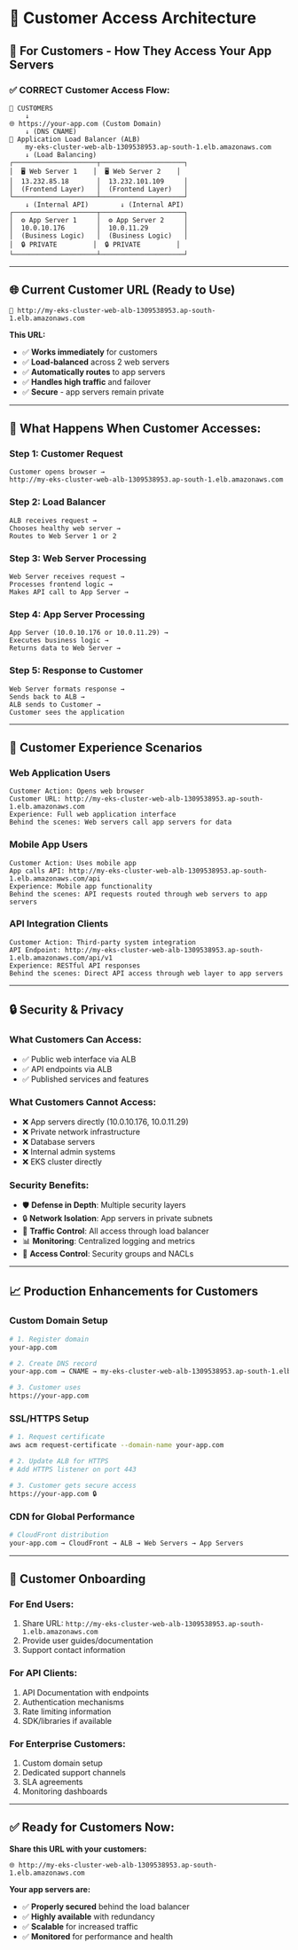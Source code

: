 # 👥 Customer Access Architecture

## 🎯 **For Customers - How They Access Your App Servers**

### **✅ CORRECT Customer Access Flow:**

```
👥 CUSTOMERS
    ↓
🌐 https://your-app.com (Custom Domain)
    ↓ (DNS CNAME)
🔄 Application Load Balancer (ALB)
    my-eks-cluster-web-alb-1309538953.ap-south-1.elb.amazonaws.com
    ↓ (Load Balancing)
┌─────────────────────┬─────────────────────┐
│  🖥️ Web Server 1    │  🖥️ Web Server 2    │
│  13.232.85.18       │  13.232.101.109     │
│  (Frontend Layer)   │  (Frontend Layer)   │
└─────────────────────┴─────────────────────┘
    ↓ (Internal API)        ↓ (Internal API)
┌─────────────────────┬─────────────────────┐
│  ⚙️ App Server 1     │  ⚙️ App Server 2     │
│  10.0.10.176        │  10.0.11.29         │
│  (Business Logic)   │  (Business Logic)   │
│  🔒 PRIVATE         │  🔒 PRIVATE         │
└─────────────────────┴─────────────────────┘
```

---

## 🌐 **Current Customer URL (Ready to Use)**

```
🔗 http://my-eks-cluster-web-alb-1309538953.ap-south-1.elb.amazonaws.com
```

**This URL:**
- ✅ **Works immediately** for customers
- ✅ **Load-balanced** across 2 web servers
- ✅ **Automatically routes** to app servers
- ✅ **Handles high traffic** and failover
- ✅ **Secure** - app servers remain private

---

## 🎯 **What Happens When Customer Accesses:**

### **Step 1: Customer Request**
```
Customer opens browser →
http://my-eks-cluster-web-alb-1309538953.ap-south-1.elb.amazonaws.com
```

### **Step 2: Load Balancer**
```
ALB receives request →
Chooses healthy web server →
Routes to Web Server 1 or 2
```

### **Step 3: Web Server Processing**
```
Web Server receives request →
Processes frontend logic →
Makes API call to App Server →
```

### **Step 4: App Server Processing**
```
App Server (10.0.10.176 or 10.0.11.29) →
Executes business logic →
Returns data to Web Server →
```

### **Step 5: Response to Customer**
```
Web Server formats response →
Sends back to ALB →
ALB sends to Customer →
Customer sees the application
```

---

## 👥 **Customer Experience Scenarios**

### **Web Application Users**
```
Customer Action: Opens web browser
Customer URL: http://my-eks-cluster-web-alb-1309538953.ap-south-1.elb.amazonaws.com
Experience: Full web application interface
Behind the scenes: Web servers call app servers for data
```

### **Mobile App Users**
```
Customer Action: Uses mobile app
App calls API: http://my-eks-cluster-web-alb-1309538953.ap-south-1.elb.amazonaws.com/api
Experience: Mobile app functionality
Behind the scenes: API requests routed through web servers to app servers
```

### **API Integration Clients**
```
Customer Action: Third-party system integration
API Endpoint: http://my-eks-cluster-web-alb-1309538953.ap-south-1.elb.amazonaws.com/api/v1
Experience: RESTful API responses
Behind the scenes: Direct API access through web layer to app servers
```

---

## 🔒 **Security & Privacy**

### **What Customers Can Access:**
- ✅ Public web interface via ALB
- ✅ API endpoints via ALB
- ✅ Published services and features

### **What Customers Cannot Access:**
- ❌ App servers directly (10.0.10.176, 10.0.11.29)
- ❌ Private network infrastructure
- ❌ Database servers
- ❌ Internal admin systems
- ❌ EKS cluster directly

### **Security Benefits:**
- 🛡️ **Defense in Depth**: Multiple security layers
- 🔒 **Network Isolation**: App servers in private subnets
- 🚦 **Traffic Control**: All access through load balancer
- 📊 **Monitoring**: Centralized logging and metrics
- 🔐 **Access Control**: Security groups and NACLs

---

## 📈 **Production Enhancements for Customers**

### **Custom Domain Setup**
```bash
# 1. Register domain
your-app.com

# 2. Create DNS record
your-app.com → CNAME → my-eks-cluster-web-alb-1309538953.ap-south-1.elb.amazonaws.com

# 3. Customer uses
https://your-app.com
```

### **SSL/HTTPS Setup**
```bash
# 1. Request certificate
aws acm request-certificate --domain-name your-app.com

# 2. Update ALB for HTTPS
# Add HTTPS listener on port 443

# 3. Customer gets secure access
https://your-app.com 🔒
```

### **CDN for Global Performance**
```bash
# CloudFront distribution
your-app.com → CloudFront → ALB → Web Servers → App Servers
```

---

## 🎯 **Customer Onboarding**

### **For End Users:**
1. Share URL: `http://my-eks-cluster-web-alb-1309538953.ap-south-1.elb.amazonaws.com`
2. Provide user guides/documentation
3. Support contact information

### **For API Clients:**
1. API Documentation with endpoints
2. Authentication mechanisms
3. Rate limiting information
4. SDK/libraries if available

### **For Enterprise Customers:**
1. Custom domain setup
2. Dedicated support channels
3. SLA agreements
4. Monitoring dashboards

---

## ✅ **Ready for Customers Now:**

**Share this URL with your customers:**
```
🌐 http://my-eks-cluster-web-alb-1309538953.ap-south-1.elb.amazonaws.com
```

**Your app servers are:**
- ✅ **Properly secured** behind the load balancer
- ✅ **Highly available** with redundancy
- ✅ **Scalable** for increased traffic
- ✅ **Monitored** for performance and health
